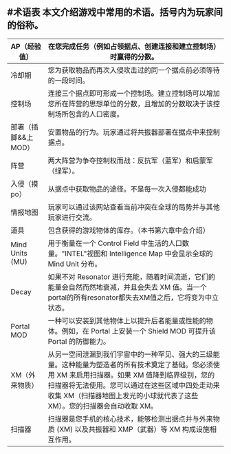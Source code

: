 #术语表
本文介绍游戏中常用的术语。括号内为玩家间的俗称。
---
| AP（经验值）        | 在您完成任务（例如占领据点、创建连接和建立控制场）时赢得的分数。                                                                                                                                                                                                                  |
|---------------------|-----------------------------------------------------------------------------------------------------------------------------------------------------------------------------------------------------------------------------------------------------------------------------------|
| 冷却期              | 您为获取物品而再次入侵攻击过的同一个据点前必须等待的一段时间。                                                                                                                                                                                                                    |
| 控制场              | 连接三个据点即可形成一个控制场。建立控制场可以增加您所在阵营的思想单位的分数，且增加的分数取决于该控制场所包含的人口密度。                                                                                                                                                        |
| 部署（插脚&&上MOD） | 安置物品的行为。玩家通过将共振器部署在据点中来控制据点。                                                                                                                                                                                                                          |
| 阵营                | 两大阵营为争夺控制权而战：反抗军（蓝军）和启蒙军（绿军）。                                                                                                                                                                                                                        |
| 入侵（摸po）        | 从据点中获取物品的途径。不是每一次入侵都能成功                                                                                                                                                                                                                                    |
| 情报地图            | 玩家可以通过该网站查看当前冲突在全球的局势并与其他玩家进行交流。                                                                                                                                                                                                                  |
| 道具                | 包含获得的游戏物体的库存。（本书第六章中会介绍）                                                                                                                                                                                                                                  |
| Mind Units (MU)     | 用于衡量在一个 Control Field 中生活的人口数量。"INTEL"视图和 Intelligence Map 中会显示全球的 Mind Unit 分布。                                                                                                                                                                     |
| Decay               | 如果不对 Resonator 进行充能，随着时间流逝，它们的能量会自然而然地衰减，并且会失去 XM 值。当一个portal的所有resonator都失去XM值之后，它将变为中立状态。                                                                                                                            |
| Portal MOD          | 一种可以安装到其他物体上以提升后者能量或性能的物体。例如，在 Portal 上安装一个 Shield MOD 可提升该 Portal 的防御能力。                                                                                                                                                            |
| XM（外来物质）      | 从另一空间泄漏到我们宇宙中的一种罕见、强大的三级能量。这种能量为塑造者的所有技术奠定了基础。您必须使用 XM 来启用扫描器。如果 XM 值降到临界级别，您的扫描器将无法使用。您可以通过在这些区域中四处走动来收集 XM（扫描器地图上发光的小球就代表了这些 XM）。您的扫描器会自动收取 XM。 |
| 扫描器              | 扫描器是您手机的核心技术，能够检测出据点并与外来物质 (XM) 以及共振器和 XMP（武器）等 XM 构成设施相互作用。                                                                                                                                                                        |
